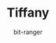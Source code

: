 ---
title: Tiffany
github: https://github.com/bit-ranger/blog
demo: https://bit-ranger.github.io/blog/
author: bit-ranger
ssg:
  - Jekyll
cms:
  - No Cms
---